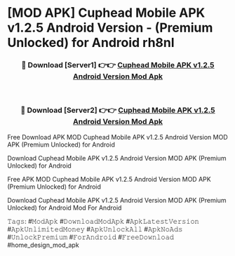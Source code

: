 # [MOD APK] Cuphead Mobile APK v1.2.5 Android Version - (Premium Unlocked) for Android rh8nl



<div align="center">
<h3>🔴 Download [Server1] 👉👉 <a href="https://momento.my/?title=Cuphead_Mobile_APK_v1.2.5_Android_Version">Cuphead Mobile APK v1.2.5 Android Version Mod Apk</a></h3><br>

<h3>🔴 Download [Server2] 👉👉 <a href="https://momento.my/?title=Cuphead_Mobile_APK_v1.2.5_Android_Version">Cuphead Mobile APK v1.2.5 Android Version Mod Apk</a></h3>
</div>



Free Download APK MOD Cuphead Mobile APK v1.2.5 Android Version MOD APK (Premium Unlocked) for Android

Download Cuphead Mobile APK v1.2.5 Android Version MOD APK (Premium Unlocked) for Android

Free APK MOD Cuphead Mobile APK v1.2.5 Android Version MOD APK (Premium Unlocked) for Android

Download Cuphead Mobile APK v1.2.5 Android Version MOD APK (Premium Unlocked) for Android Mod For Android

𝚃𝚊𝚐𝚜: #𝙼𝚘𝚍𝙰𝚙𝚔 #𝙳𝚘𝚠𝚗𝚕𝚘𝚊𝚍𝙼𝚘𝚍𝙰𝚙𝚔 #𝙰𝚙𝚔𝙻𝚊𝚝𝚎𝚜𝚝𝚅𝚎𝚛𝚜𝚒𝚘𝚗 #𝙰𝚙𝚔𝚄𝚗𝚕𝚒𝚖𝚒𝚝𝚎𝚍𝙼𝚘𝚗𝚎𝚢 #𝙰𝚙𝚔𝚄𝚗𝚕𝚘𝚌𝚔𝙰𝚕𝚕 #𝙰𝚙𝚔𝙽𝚘𝙰𝚍𝚜 #𝚄𝚗𝚕𝚘𝚌𝚔𝙿𝚛𝚎𝚖𝚒𝚞𝚖 #𝙵𝚘𝚛𝙰𝚗𝚍𝚛𝚘𝚒𝚍 #𝙵𝚛𝚎𝚎𝙳𝚘𝚠𝚗𝚕𝚘𝚊𝚍 #home_design_mod_apk
